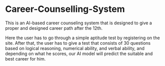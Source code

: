 # Career-Counselling-System
This is an AI-based career counseling system that is designed to give a proper and designed career path after the 12th.

Here the user has to go through a simple aptitude test by registering on the site. After that, the user has to give a test that consists of 30 questions based on logical reasoning, numerical ability, and verbal ability, and depending on what he scores, our AI model will predict the suitable and best career for him.
